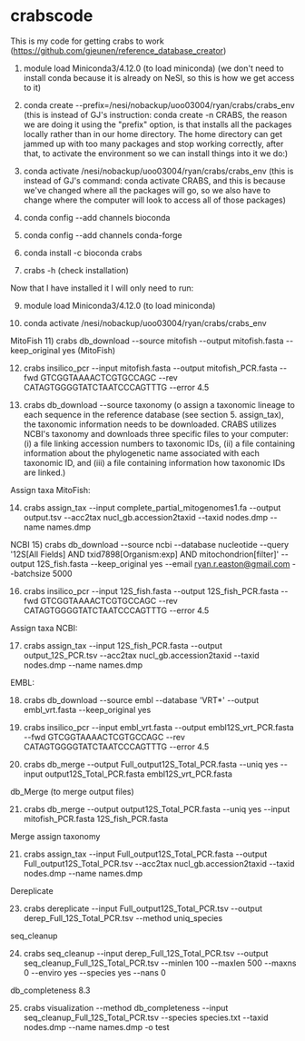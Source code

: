 # crabscode  
This is my code for getting crabs to work (https://github.com/gjeunen/reference_database_creator)  
1) module load Miniconda3/4.12.0 (to load miniconda) 
(we don't need to install conda because it is already on NeSI, so this is how we get access to it)  

2) conda create --prefix=/nesi/nobackup/uoo03004/ryan/crabs/crabs_env  
(this is instead of GJ's instruction: conda create -n CRABS, the reason we are doing it using the "prefix" option, is that installs all the packages locally rather than in our home directory. The home directory can get jammed up with too many packages and stop working correctly, after that, to activate the environment so we can install things into it we do:)

3) conda activate /nesi/nobackup/uoo03004/ryan/crabs/crabs_env
(this is instead of GJ's command: conda activate CRABS, and this is because we've changed where all the packages will go, so we also have to change where the computer will look to access all of those packages)

4) conda config --add channels bioconda  
5) conda config --add channels conda-forge  
6) conda install -c bioconda crabs  
7) crabs -h (check installation)  

Now that I have installed it I will only need to run:  

9) module load Miniconda3/4.12.0 (to load miniconda)  

10) conda activate /nesi/nobackup/uoo03004/ryan/crabs/crabs_env  

MitoFish
11) crabs db_download --source mitofish --output mitofish.fasta --keep_original yes (MitoFish)

12) crabs insilico_pcr --input mitofish.fasta --output mitofish_PCR.fasta --fwd GTCGGTAAAACTCGTGCCAGC --rev CATAGTGGGGTATCTAATCCCAGTTTG --error 4.5

13) crabs db_download --source taxonomy (o assign a taxonomic lineage to each sequence in the reference database (see section 5. assign_tax), the taxonomic information needs to be downloaded. CRABS utilizes NCBI's taxonomy and downloads three specific files to your computer: (i) a file linking accession numbers to taxonomic IDs, (ii) a file containing information about the phylogenetic name associated with each taxonomic ID, and (iii) a file containing information how taxonomic IDs are linked.)

Assign taxa MitoFish:

14) crabs assign_tax --input complete_partial_mitogenomes1.fa --output output.tsv --acc2tax nucl_gb.accession2taxid --taxid nodes.dmp --name names.dmp

NCBI
15) crabs db_download --source ncbi --database nucleotide --query '12S[All Fields] AND txid7898[Organism:exp] AND mitochondrion[filter]' --output 12S_fish.fasta --keep_original yes --email ryan.r.easton@gmail.com --batchsize 5000

16) crabs insilico_pcr --input 12S_fish.fasta --output 12S_fish_PCR.fasta --fwd GTCGGTAAAACTCGTGCCAGC --rev CATAGTGGGGTATCTAATCCCAGTTTG --error 4.5

Assign taxa NCBI:

17) crabs assign_tax --input 12S_fish_PCR.fasta --output output_12S_PCR.tsv --acc2tax nucl_gb.accession2taxid --taxid nodes.dmp --name names.dmp

EMBL:

18) crabs db_download --source embl --database 'VRT*' --output embl_vrt.fasta --keep_original yes

19) crabs insilico_pcr --input embl_vrt.fasta --output embl12S_vrt_PCR.fasta --fwd GTCGGTAAAACTCGTGCCAGC --rev CATAGTGGGGTATCTAATCCCAGTTTG --error 4.5

20) crabs db_merge --output Full_output12S_Total_PCR.fasta --uniq yes --input output12S_Total_PCR.fasta embl12S_vrt_PCR.fasta  

db_Merge (to merge output files)

21) crabs db_merge --output output12S_Total_PCR.fasta --uniq yes --input mitofish_PCR.fasta 12S_fish_PCR.fasta 

Merge assign taxonomy

21) crabs assign_tax --input Full_output12S_Total_PCR.fasta --output Full_output12S_Total_PCR.tsv --acc2tax nucl_gb.accession2taxid --taxid nodes.dmp --name names.dmp 

Dereplicate

23) crabs dereplicate --input Full_output12S_Total_PCR.tsv --output derep_Full_12S_Total_PCR.tsv --method uniq_species

seq_cleanup

24) crabs seq_cleanup --input derep_Full_12S_Total_PCR.tsv --output seq_cleanup_Full_12S_Total_PCR.tsv --minlen 100 --maxlen 500 --maxns 0 --enviro yes --species yes --nans 0

db_completeness
8.3

25) crabs visualization --method db_completeness --input seq_cleanup_Full_12S_Total_PCR.tsv --species species.txt --taxid nodes.dmp --name names.dmp -o test
